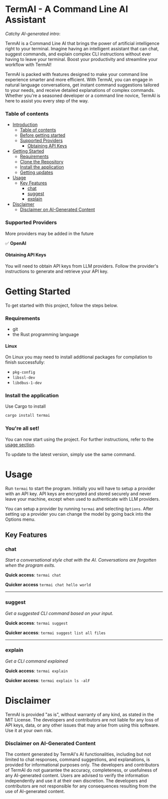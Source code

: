 # TermAI - A Command Line AI Assistant

*Catchy AI-generated intro*:

TermAI is a Command Line AI that brings the power of artificial intelligence right to your terminal. Imagine having an intelligent assistant that can chat, suggest commands, and explain complex CLI instructions without ever having to leave your terminal. Boost your productivity and streamline your workflow with TermAI!

TermAI is packed with features designed to make your command line experience smarter and more efficient. With TermAI, you can engage in natural language conversations, get instant command suggestions tailored to your needs, and receive detailed explanations of complex commands. Whether you're a seasoned developer or a command line novice, TermAI is here to assist you every step of the way.

### Table of contents
- [Introduction](#termai---a-command-line-ai-assistant)
    - [Table of contents](#table-of-contents)
    - [Before getting started](#before-getting-started)
    - [Supported Providers](#supported-providers)
        - [Obtaining API Keys](#obtaining-api-keys)
- [Getting Started](#getting-started)
    - [Requirements](#requirements)
    - [Clone the Repository](#clone-the-repository)
    - [Install the application](#install-the-application)
    - [Getting updates](#getting-updates)
- [Usage](#usage)
    - [Key Features](#key-features)
        - [chat](#chat)
        - [suggest](#suggest)
        - [explain](#explain)
- [Disclaimer](#disclaimer)
    - [Disclaimer on AI-Generated Content](#disclaimer-on-ai-generated-content)

### Supported Providers

More providers may be added in the future

✅ **OpenAI**

#### Obtaining API Keys

You will need to obtain API keys from LLM providers. Follow the provider's instructions to generate and retrieve your API key.

# Getting Started

To get started with this project, follow the steps below.

### Requirements

- git
- the Rust programming language

#### Linux 

On Linux you may need to install additional packages for compilation to finish successfully:

- `pkg-config`
- `libssl-dev`
- `libdbus-1-dev`

### Install the application

Use Cargo to install

```sh
cargo install termai
```

### You're all set!

You can now start using the project. For further instructions, refer to the [usage section](#usage).

To update to the latest version, simply use the same command.

# Usage 

Run `termai` to start the program. Initially you will have to setup a provider with an API key. API keys are encrypted and stored securely and never leave your machine, except when used to authenticate with LLM providers.

You can setup a provider by running `termai` and selecting `Options`. After setting up a provider you can change the model by going back into the Options menu.

## Key Features

### **chat**

*Start a conversational style chat with the AI. Conversations are forgotten when the program exits.*

**Quick access**: `termai chat`

**Quicker access** `termai chat hello world` 

***

### **suggest**

*Get a suggested CLI command based on your input.*

**Quick access**: `termai suggest`

**Quicker access**: `termai suggest list all files`

***

### **explain**

*Get a CLI command explained*

**Quick access**: `termai explain`

**Quicker access**: `termai explain ls -alF`

# Disclaimer

TermAI is provided "as is", without warranty of any kind, as stated in the MIT License. The developers and contributors are not liable for any loss of API keys, data, or any other issues that may arise from using this software. Use it at your own risk.

### Disclaimer on AI-Generated Content

The content generated by TermAI's AI functionalities, including but not limited to chat responses, command suggestions, and explanations, is provided for informational purposes only. The developers and contributors of TermAI do not guarantee the accuracy, completeness, or usefulness of any AI-generated content. Users are advised to verify the information independently and use it at their own discretion. The developers and contributors are not responsible for any consequences resulting from the use of AI-generated content.